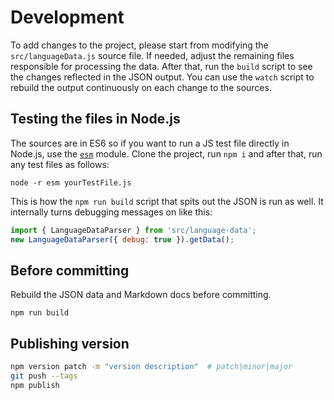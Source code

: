 # Development

To add changes to the project, please start from modifying the `src/languageData.js` source file.
If needed, adjust the remaining files responsible for processing the data.
After that, run the `build` script to see the changes reflected in the JSON output.
You can use the `watch` script to rebuild the output continuously on each change to the sources.


## Testing the files in Node.js

The sources are in ES6 so if you want to run a JS test file directly in Node.js,
use the [`esm`](https://www.npmjs.com/package/esm) module.
Clone the project, run `npm i` and after that, run any test files as follows:

`node -r esm yourTestFile.js`

This is how the `npm run build` script that spits out the JSON is run as well.
It internally turns debugging messages on like this:

```javascript
import { LanguageDataParser } from 'src/language-data';
new LanguageDataParser({ debug: true }).getData();
```

## Before committing

Rebuild the JSON data and Markdown docs before committing.

```
npm run build
```

## Publishing version

```bash
npm version patch -m "version description"  # patch|minor|major
git push --tags
npm publish
```